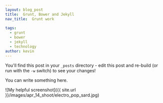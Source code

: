 ```yaml
---
layout: blog_post
title:  Grunt, Bower and Jekyll
nav_title:  Grunt work
  
tags:
  - grunt
  - bower
  - jekyll
  - technology
author: kevin
---
```


You'll find this post in your `_posts` directory - edit this post and re-build (or run with the `-w` switch) to see your changes!

You can write something here.

![My helpful screenshot]({{ site.url }}/images/apr_14_shoot/electro_pop_sard.jpg)